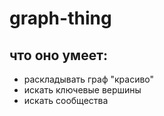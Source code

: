 # graph-thing

## что оно умеет:

- раскладывать граф "красиво"
- искать ключевые вершины
- искать сообщества

